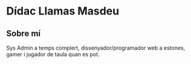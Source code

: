 # Dídac Llamas Masdeu

## Sobre mí
Sys Admin a temps complert, dissenyador/programador web a estones, gamer i jugador de taula quan es pot.
